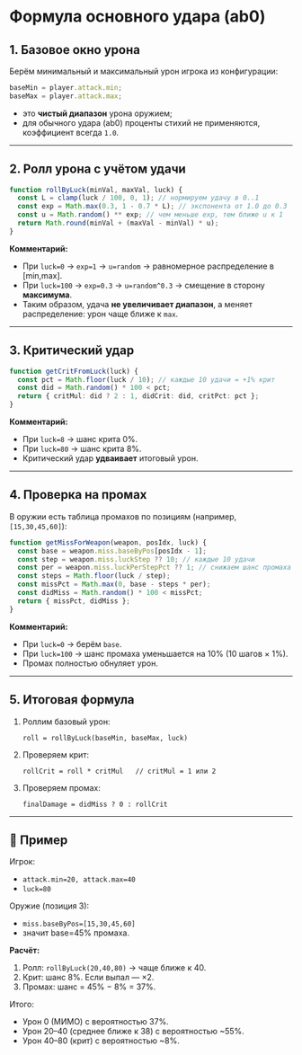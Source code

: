 # Формула основного удара (ab0)

## 1. Базовое окно урона

Берём минимальный и максимальный урон игрока из конфигурации:

```ts
baseMin = player.attack.min;
baseMax = player.attack.max;
```

- это **чистый диапазон** урона оружием;
- для обычного удара (ab0) проценты стихий не применяются, коэффициент всегда `1.0`.

---

## 2. Ролл урона с учётом удачи

```ts
function rollByLuck(minVal, maxVal, luck) {
  const L = clamp(luck / 100, 0, 1); // нормируем удачу в 0..1
  const exp = Math.max(0.3, 1 - 0.7 * L); // экспонента от 1.0 до 0.3
  const u = Math.random() ** exp; // чем меньше exp, тем ближе u к 1
  return Math.round(minVal + (maxVal - minVal) * u);
}
```

**Комментарий:**

- При `luck=0` → `exp=1` → `u=random` → равномерное распределение в \[min,max].
- При `luck=100` → `exp=0.3` → `u=random^0.3` → смещение в сторону **максимума**.
- Таким образом, удача **не увеличивает диапазон**, а меняет распределение: урон чаще ближе к `max`.

---

## 3. Критический удар

```ts
function getCritFromLuck(luck) {
  const pct = Math.floor(luck / 10); // каждые 10 удачи = +1% крит
  const did = Math.random() * 100 < pct;
  return { critMul: did ? 2 : 1, didCrit: did, critPct: pct };
}
```

**Комментарий:**

- При `luck=8` → шанс крита 0%.
- При `luck=80` → шанс крита 8%.
- Критический удар **удваивает** итоговый урон.

---

## 4. Проверка на промах

В оружии есть таблица промахов по позициям (например, `[15,30,45,60]`):

```ts
function getMissForWeapon(weapon, posIdx, luck) {
  const base = weapon.miss.baseByPos[posIdx - 1];
  const step = weapon.miss.luckStep ?? 10; // каждые 10 удачи
  const per = weapon.miss.luckPerStepPct ?? 1; // снижаем шанс промаха на 1%
  const steps = Math.floor(luck / step);
  const missPct = Math.max(0, base - steps * per);
  const didMiss = Math.random() * 100 < missPct;
  return { missPct, didMiss };
}
```

**Комментарий:**

- При `luck=0` → берём `base`.
- При `luck=100` → шанс промаха уменьшается на 10% (10 шагов × 1%).
- Промах полностью обнуляет урон.

---

## 5. Итоговая формула

1. Роллим базовый урон:

   ```
   roll = rollByLuck(baseMin, baseMax, luck)
   ```

2. Проверяем крит:

   ```
   rollCrit = roll * critMul   // critMul = 1 или 2
   ```

3. Проверяем промах:

   ```
   finalDamage = didMiss ? 0 : rollCrit
   ```

---

## 🔎 Пример

Игрок:

- `attack.min=20, attack.max=40`
- `luck=80`

Оружие (позиция 3):

- `miss.baseByPos=[15,30,45,60]`
- значит base=45% промаха.

**Расчёт:**

1. Ролл: `rollByLuck(20,40,80)` → чаще ближе к 40.
2. Крит: шанс 8%. Если выпал — ×2.
3. Промах: шанс = 45% − 8% = 37%.

Итого:

- Урон 0 (МИМО) с вероятностью 37%.
- Урон 20–40 (среднее ближе к 38) с вероятностью \~55%.
- Урон 40–80 (крит) с вероятностью \~8%.
